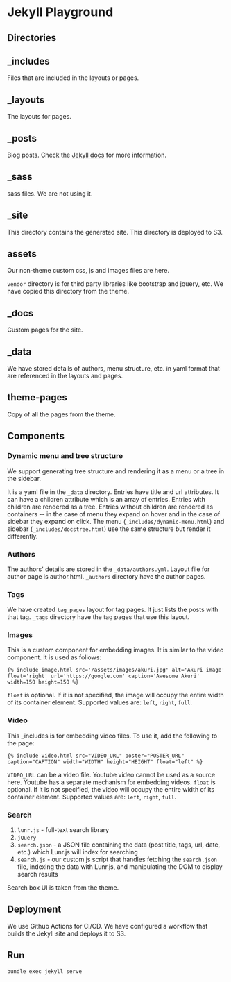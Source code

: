 # Jekyll Playground

## Directories

## _includes

Files that are included in the layouts or pages.

## _layouts

The layouts for pages.

## _posts

Blog posts. Check the [Jekyll docs](https://jekyllrb.com/docs/posts/) for more information.

## _sass

sass files. We are not using it.

## _site

This directory contains the generated site. This directory is deployed to S3.

## assets

Our non-theme custom css, js and images files are here. 

`vendor` directory is for third party libraries like bootstrap and jquery, etc. We have copied this directory from the theme.

## _docs

Custom pages for the site.

## _data

We have stored details of authors, menu structure, etc. in yaml format that are referenced in the layouts and pages. 

## theme-pages

Copy of all the pages from the theme.

## Components

### Dynamic menu and tree structure

We support generating tree structure and rendering it as a menu or a tree in the sidebar. 

It is a yaml file in the `_data` directory. Entries have title and url attributes. It can have a children attribute which is an array of entries. Entries with children are rendered as a tree. Entries without children are rendered as containers -- in the case of menu they expand on hover and in the case of sidebar they expand on click. The menu (`_includes/dynamic-menu.html`) and sidebar (`_includes/docstree.html`) use the same structure but render it differently.

### Authors

The authors' details are stored in the `_data/authors.yml`. Layout file for author page is author.html.  `_authors` directory have the author pages.

### Tags

We have created `tag_pages` layout for tag pages. It just lists the posts with that tag. `_tags` directory have the tag pages that use this layout.

### Images

This is a custom component for embedding images. It is similar to the video component. It is used as follows:

```
{% include image.html src='/assets/images/akuri.jpg' alt='Akuri image' float='right' url='https://google.com' caption='Awesome Akuri' width=150 height=150 %}
```

`float` is optional. If it is not specified, the image will occupy the entire width of its container element. Supported values are: `left`, `right`, `full`.

### Video

This _includes is for embedding video files. To use it, add the following to the page:

```
{% include video.html src="VIDEO_URL" poster="POSTER_URL" caption="CAPTION" width="WIDTH" height="HEIGHT" float="left" %}
```

`VIDEO_URL` can be a video file. Youtube video cannot be used as a source here. Youtube has a separate mechanism for embedding videos.
`float` is optional. If it is not specified, the video will occupy the entire width of its container element. Supported values are: `left`, `right`, `full`.



### Search

1. `lunr.js` - full-text search library 
2. `jQuery` 
3. `search.json` - a JSON file containing the data (post title, tags, url, date, etc.) which Lunr.js will index for searching
4. `search.js` - our custom js script that handles fetching the `search.json` file, indexing the data with Lunr.js, and manipulating the DOM to display search results

Search box UI is taken from the theme. 

## Deployment

We use Github Actions for CI/CD. We have configured a workflow that builds the Jekyll site and deploys it to S3.

## Run 

`bundle exec jekyll serve`